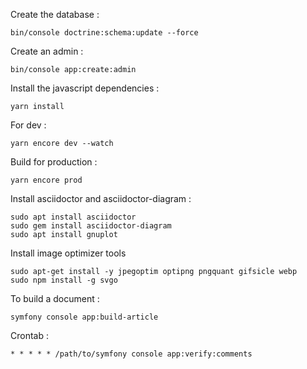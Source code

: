Create the database :
    
    bin/console doctrine:schema:update --force
Create an admin :

    bin/console app:create:admin

Install the javascript dependencies :

    yarn install
    
For dev :

    yarn encore dev --watch

Build for production :

    yarn encore prod

Install asciidoctor and asciidoctor-diagram :

    sudo apt install asciidoctor
    sudo gem install asciidoctor-diagram
    sudo apt install gnuplot

Install image optimizer tools

    sudo apt-get install -y jpegoptim optipng pngquant gifsicle webp
    sudo npm install -g svgo

To build a document :

    symfony console app:build-article

Crontab :
    
    * * * * * /path/to/symfony console app:verify:comments

